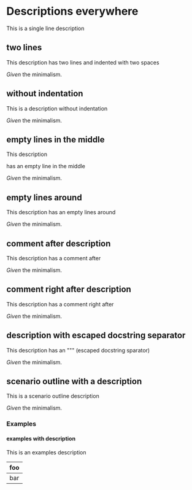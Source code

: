 # Descriptions everywhere

This is a single line description

## two lines

This description
  has two lines and indented with two spaces

_Given_ the minimalism.

## without indentation

This is a description without indentation

_Given_ the minimalism.

## empty lines in the middle

This description

  has an empty line in the middle

_Given_ the minimalism.

## empty lines around

This description
  has an empty lines around

_Given_ the minimalism.

## comment after description

This description
  has a comment after

_Given_ the minimalism.

## comment right after description

This description
  has a comment right after

_Given_ the minimalism.

## description with escaped docstring separator

This description has an \"\"\" (escaped docstring sparator)

_Given_ the minimalism.

## scenario outline with a description

This is a scenario outline description

_Given_ the minimalism.

### Examples

#### examples with description

This is an examples description

| foo |
|-----|
| bar |
